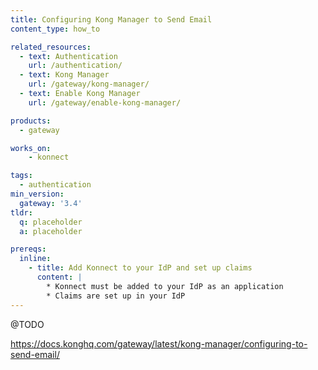 ```yaml
---
title: Configuring Kong Manager to Send Email
content_type: how_to

related_resources:
  - text: Authentication
    url: /authentication/
  - text: Kong Manager
    url: /gateway/kong-manager/
  - text: Enable Kong Manager
    url: /gateway/enable-kong-manager/

products:
  - gateway

works_on:
    - konnect

tags:
  - authentication
min_version:
  gateway: '3.4'
tldr: 
  q: placeholder
  a: placeholder

prereqs:
  inline:
    - title: Add Konnect to your IdP and set up claims
      content: |
        * Konnect must be added to your IdP as an application
        * Claims are set up in your IdP
---
```



@TODO

https://docs.konghq.com/gateway/latest/kong-manager/configuring-to-send-email/